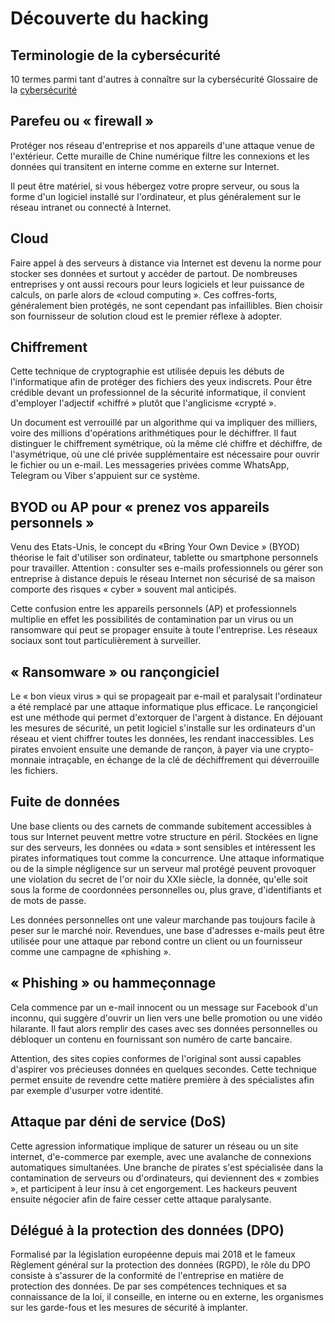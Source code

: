 # Découverte du hacking

## Terminologie de la cybersécurité
10 termes parmi tant d'autres à connaître sur la cybersécurité
Glossaire de la [cybersécurité](https://www.pensezcybersecurite.gc.ca/fr/glossaire)

##  Parefeu ou « firewall »

Protéger nos réseau d'entreprise et nos appareils d'une attaque venue de l'extérieur. Cette muraille de Chine numérique filtre les connexions et les données qui transitent en interne comme en externe sur Internet.

Il peut être matériel, si vous hébergez votre propre serveur, ou sous la forme d'un logiciel installé sur l'ordinateur, et plus généralement sur le réseau intranet ou connecté à Internet.

## Cloud

Faire appel à des serveurs à distance via Internet est devenu la norme pour stocker ses données et surtout y accéder de partout. De nombreuses entreprises y ont aussi recours pour leurs logiciels et leur puissance de calculs, on parle alors de «cloud computing ». Ces coffres-forts, généralement bien protégés, ne sont cependant pas infaillibles. Bien choisir son fournisseur de solution cloud est le premier réflexe à adopter.


## Chiffrement

Cette technique de cryptographie est utilisée depuis les débuts de l'informatique afin de protéger des fichiers des yeux indiscrets. Pour être crédible devant un professionnel de la sécurité informatique, il convient d'employer l'adjectif «chiffré » plutôt que l'anglicisme «crypté ».

Un document est verrouillé par un algorithme qui va impliquer des milliers, voire des millions d'opérations arithmétiques pour le déchiffrer. Il faut distinguer le chiffrement symétrique, où la même clé chiffre et déchiffre, de l'asymétrique, où une clé privée supplémentaire est nécessaire pour ouvrir le fichier ou un e-mail. Les messageries privées comme WhatsApp, Telegram ou Viber s'appuient sur ce système.

## BYOD ou AP pour « prenez vos appareils personnels »

Venu des Etats-Unis, le concept du «Bring Your Own Device » (BYOD) théorise le fait d'utiliser son ordinateur, tablette ou smartphone personnels pour travailler. Attention : consulter ses e-mails professionnels ou gérer son entreprise à distance depuis le réseau Internet non sécurisé de sa maison comporte des risques « cyber » souvent mal anticipés.

Cette confusion entre les appareils personnels (AP) et professionnels multiplie en effet les possibilités de contamination par un virus ou un ransomware qui peut se propager ensuite à toute l'entreprise. Les réseaux sociaux sont tout particulièrement à surveiller.

## « Ransomware » ou rançongiciel

Le « bon vieux virus » qui se propageait par e-mail et paralysait l'ordinateur a été remplacé par une attaque informatique plus efficace. Le rançongiciel est une méthode qui permet d'extorquer de l'argent à distance. En déjouant les mesures de sécurité, un petit logiciel s'installe sur les ordinateurs d'un réseau et vient chiffrer toutes les données, les rendant inaccessibles. Les pirates envoient ensuite une demande de rançon, à payer via une crypto-monnaie intraçable, en échange de la clé de déchiffrement qui déverrouille les fichiers.

## Fuite de données

Une base clients ou des carnets de commande subitement accessibles à tous sur Internet peuvent mettre votre structure en péril. Stockées en ligne sur des serveurs, les données ou «data » sont sensibles et intéressent les pirates informatiques tout comme la concurrence. Une attaque informatique ou de la simple négligence sur un serveur mal protégé peuvent provoquer une violation du secret de l'or noir du XXIe siècle, la donnée, qu'elle soit sous la forme de coordonnées personnelles ou, plus grave, d'identifiants et de mots de passe.

Les données personnelles ont une valeur marchande pas toujours facile à peser sur le marché noir. Revendues, une base d'adresses e-mails peut être utilisée pour une attaque par rebond contre un client ou un fournisseur comme une campagne de «phishing ».

## « Phishing » ou hammeçonnage

Cela commence par un e-mail innocent ou un message sur Facebook d'un inconnu, qui suggère d'ouvrir un lien vers une belle promotion ou une vidéo hilarante. Il faut alors remplir des cases avec ses données personnelles ou débloquer un contenu en fournissant son numéro de carte bancaire.

Attention, des sites copies conformes de l'original sont aussi capables d'aspirer vos précieuses données en quelques secondes. Cette technique permet ensuite de revendre cette matière première à des spécialistes afin par exemple d'usurper votre identité.

## Attaque par déni de service (DoS)

Cette agression informatique implique de saturer un réseau ou un site internet, d'e-commerce par exemple, avec une avalanche de connexions automatiques simultanées. Une branche de pirates s'est spécialisée dans la contamination de serveurs ou d'ordinateurs, qui deviennent des « zombies », et participent à leur insu à cet engorgement. Les hackeurs peuvent ensuite négocier afin de faire cesser cette attaque paralysante.

## Délégué à la protection des données (DPO)

Formalisé par la législation européenne depuis mai 2018 et le fameux Règlement général sur la protection des données (RGPD), le rôle du DPO consiste à s'assurer de la conformité de l'entreprise en matière de protection des données. De par ses compétences techniques et sa connaissance de la loi, il conseille, en interne ou en externe, les organismes sur les garde-fous et les mesures de sécurité à implanter.
